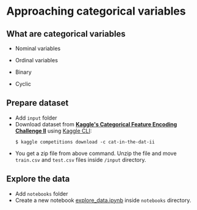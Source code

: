 # Approaching categorical variables

## What are categorical variables

+ Nominal variables
+ Ordinal variables

+ Binary
+ Cyclic

## Prepare dataset

+ Add `input` folder
+ Download dataset from **[Kaggle's Categorical Feature Encoding Challenge II](https://www.kaggle.com/c/cat-in-the-dat-ii/overview)** using [Kaggle CLI](https://www.kaggle.com/docs/api):
  ``` shell
  $ kaggle competitions download -c cat-in-the-dat-ii
  ```
+ You get a zip file from above command. Unzip the file and move `train.csv` and `test.csv` files inside `/input` directory.

## Explore the data

+ Add `notebooks` folder
+ Create a new notebook [explore_data.ipynb](notebooks/explore_data.ipynb) inside `notebooks` directory.